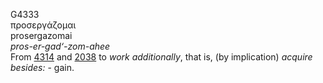 <body>
  <p>G4333<br>  προσεργάζομαι  <br> prosergazomai  <br><i>pros-er-gad‘-zom-ahee </i><br>From <a href="g4314.htm">4314</a> and <a href="g2038.htm">2038</a>  to <i>work</i> <i>additionally</i>, that is, (by implication) <i>acquire</i> <i>besides:</i> - gain.<br></p>
 </body>